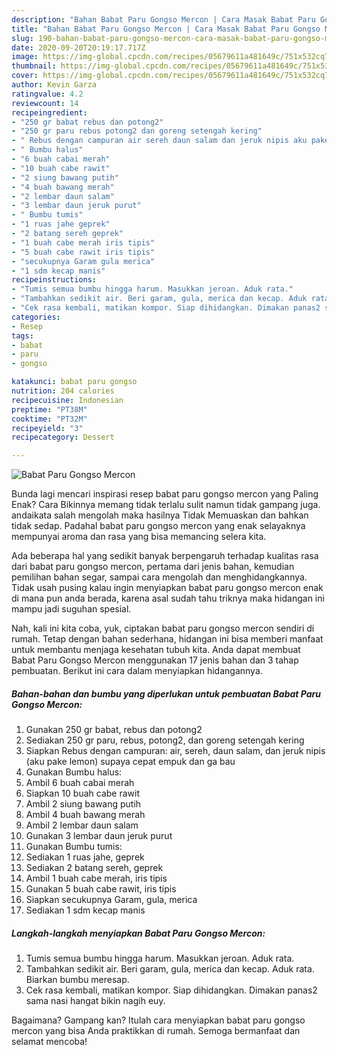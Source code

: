 ```yaml
---
description: "Bahan Babat Paru Gongso Mercon | Cara Masak Babat Paru Gongso Mercon Yang Sempurna"
title: "Bahan Babat Paru Gongso Mercon | Cara Masak Babat Paru Gongso Mercon Yang Sempurna"
slug: 190-bahan-babat-paru-gongso-mercon-cara-masak-babat-paru-gongso-mercon-yang-sempurna
date: 2020-09-20T20:19:17.717Z
image: https://img-global.cpcdn.com/recipes/05679611a481649c/751x532cq70/babat-paru-gongso-mercon-foto-resep-utama.jpg
thumbnail: https://img-global.cpcdn.com/recipes/05679611a481649c/751x532cq70/babat-paru-gongso-mercon-foto-resep-utama.jpg
cover: https://img-global.cpcdn.com/recipes/05679611a481649c/751x532cq70/babat-paru-gongso-mercon-foto-resep-utama.jpg
author: Kevin Garza
ratingvalue: 4.2
reviewcount: 14
recipeingredient:
- "250 gr babat rebus dan potong2"
- "250 gr paru rebus potong2 dan goreng setengah kering"
- " Rebus dengan campuran air sereh daun salam dan jeruk nipis aku pake lemon supaya cepat empuk dan ga bau"
- " Bumbu halus"
- "6 buah cabai merah"
- "10 buah cabe rawit"
- "2 siung bawang putih"
- "4 buah bawang merah"
- "2 lembar daun salam"
- "3 lembar daun jeruk purut"
- " Bumbu tumis"
- "1 ruas jahe geprek"
- "2 batang sereh geprek"
- "1 buah cabe merah iris tipis"
- "5 buah cabe rawit iris tipis"
- "secukupnya Garam gula merica"
- "1 sdm kecap manis"
recipeinstructions:
- "Tumis semua bumbu hingga harum. Masukkan jeroan. Aduk rata."
- "Tambahkan sedikit air. Beri garam, gula, merica dan kecap. Aduk rata. Biarkan bumbu meresap."
- "Cek rasa kembali, matikan kompor. Siap dihidangkan. Dimakan panas2 sama nasi hangat bikin nagih euy."
categories:
- Resep
tags:
- babat
- paru
- gongso

katakunci: babat paru gongso 
nutrition: 204 calories
recipecuisine: Indonesian
preptime: "PT38M"
cooktime: "PT32M"
recipeyield: "3"
recipecategory: Dessert

---
```



![Babat Paru Gongso Mercon](https://img-global.cpcdn.com/recipes/05679611a481649c/751x532cq70/babat-paru-gongso-mercon-foto-resep-utama.jpg)

Bunda lagi mencari inspirasi resep babat paru gongso mercon yang Paling Enak? Cara Bikinnya memang tidak terlalu sulit namun tidak gampang juga. andaikata salah mengolah maka hasilnya Tidak Memuaskan dan bahkan tidak sedap. Padahal babat paru gongso mercon yang enak selayaknya mempunyai aroma dan rasa yang bisa memancing selera kita.

Ada beberapa hal yang sedikit banyak berpengaruh terhadap kualitas rasa dari babat paru gongso mercon, pertama dari jenis bahan, kemudian pemilihan bahan segar, sampai cara mengolah dan menghidangkannya. Tidak usah pusing kalau ingin menyiapkan babat paru gongso mercon enak di mana pun anda berada, karena asal sudah tahu triknya maka hidangan ini mampu jadi suguhan spesial.




Nah, kali ini kita coba, yuk, ciptakan babat paru gongso mercon sendiri di rumah. Tetap dengan bahan sederhana, hidangan ini bisa memberi manfaat untuk membantu menjaga kesehatan tubuh kita. Anda dapat membuat Babat Paru Gongso Mercon menggunakan 17 jenis bahan dan 3 tahap pembuatan. Berikut ini cara dalam menyiapkan hidangannya.

<!--inarticleads1-->

##### Bahan-bahan dan bumbu yang diperlukan untuk pembuatan Babat Paru Gongso Mercon:

1. Gunakan 250 gr babat, rebus dan potong2
1. Sediakan 250 gr paru, rebus, potong2, dan goreng setengah kering
1. Siapkan  Rebus dengan campuran: air, sereh, daun salam, dan jeruk nipis (aku pake lemon) supaya cepat empuk dan ga bau
1. Gunakan  Bumbu halus:
1. Ambil 6 buah cabai merah
1. Siapkan 10 buah cabe rawit
1. Ambil 2 siung bawang putih
1. Ambil 4 buah bawang merah
1. Ambil 2 lembar daun salam
1. Gunakan 3 lembar daun jeruk purut
1. Gunakan  Bumbu tumis:
1. Sediakan 1 ruas jahe, geprek
1. Sediakan 2 batang sereh, geprek
1. Ambil 1 buah cabe merah, iris tipis
1. Gunakan 5 buah cabe rawit, iris tipis
1. Siapkan secukupnya Garam, gula, merica
1. Sediakan 1 sdm kecap manis




<!--inarticleads2-->

##### Langkah-langkah menyiapkan Babat Paru Gongso Mercon:

1. Tumis semua bumbu hingga harum. Masukkan jeroan. Aduk rata.
1. Tambahkan sedikit air. Beri garam, gula, merica dan kecap. Aduk rata. Biarkan bumbu meresap.
1. Cek rasa kembali, matikan kompor. Siap dihidangkan. Dimakan panas2 sama nasi hangat bikin nagih euy.




Bagaimana? Gampang kan? Itulah cara menyiapkan babat paru gongso mercon yang bisa Anda praktikkan di rumah. Semoga bermanfaat dan selamat mencoba!
